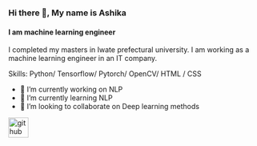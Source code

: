 ### Hi there 👋, My name is Ashika
#### I am machine learning engineer
I completed my masters in Iwate prefectural university. I am working as a machine learning engineer in an IT company.

Skills: Python/ Tensorflow/ Pytorch/ OpenCV/ HTML / CSS

- 🔭 I’m currently working on NLP 
- 🌱 I’m currently learning NLP 
- 👯 I’m looking to collaborate on Deep learning methods 


[<img src='https://cdn.jsdelivr.net/npm/simple-icons@3.0.1/icons/github.svg' alt='github' height='40'>](https://github.com/GitHub.com/ashika6)  


